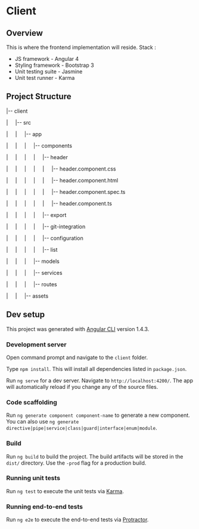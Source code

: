 # Client
## Overview
This is where the frontend implementation will reside. 
Stack :
 - JS framework - Angular 4 
 - Styling framework - Bootstrap 3
 - Unit testing suite - Jasmine
 - Unit test runner - Karma


## Project Structure


|-- client

|&nbsp;&nbsp;&nbsp;&nbsp;   |-- src

|&nbsp;&nbsp;&nbsp;&nbsp;	|&nbsp;&nbsp;&nbsp;&nbsp;	|-- app

|&nbsp;&nbsp;&nbsp;&nbsp;	|&nbsp;&nbsp;&nbsp;&nbsp;	|&nbsp;&nbsp;&nbsp;&nbsp;	|-- components

|&nbsp;&nbsp;&nbsp;&nbsp;	|&nbsp;&nbsp;&nbsp;&nbsp;	|&nbsp;&nbsp;&nbsp;&nbsp;	|&nbsp;&nbsp;&nbsp;&nbsp;	|-- header

|&nbsp;&nbsp;&nbsp;&nbsp;	|&nbsp;&nbsp;&nbsp;&nbsp;	|&nbsp;&nbsp;&nbsp;&nbsp;	|&nbsp;&nbsp;&nbsp;&nbsp;	|&nbsp;&nbsp;&nbsp;&nbsp;	|-- header.component.css

|&nbsp;&nbsp;&nbsp;&nbsp;	|&nbsp;&nbsp;&nbsp;&nbsp;	|&nbsp;&nbsp;&nbsp;&nbsp;	|&nbsp;&nbsp;&nbsp;&nbsp;	|&nbsp;&nbsp;&nbsp;&nbsp;	|-- header.component.html

|&nbsp;&nbsp;&nbsp;&nbsp;	|&nbsp;&nbsp;&nbsp;&nbsp;	|&nbsp;&nbsp;&nbsp;&nbsp;	|&nbsp;&nbsp;&nbsp;&nbsp;	|&nbsp;&nbsp;&nbsp;&nbsp;	|-- header.component.spec.ts

|&nbsp;&nbsp;&nbsp;&nbsp;	|&nbsp;&nbsp;&nbsp;&nbsp;	|&nbsp;&nbsp;&nbsp;&nbsp;	|&nbsp;&nbsp;&nbsp;&nbsp;	|&nbsp;&nbsp;&nbsp;&nbsp;	|-- header.component.ts

|&nbsp;&nbsp;&nbsp;&nbsp;	|&nbsp;&nbsp;&nbsp;&nbsp;	|&nbsp;&nbsp;&nbsp;&nbsp;	|&nbsp;&nbsp;&nbsp;&nbsp;	|-- export

|&nbsp;&nbsp;&nbsp;&nbsp;	|&nbsp;&nbsp;&nbsp;&nbsp;	|&nbsp;&nbsp;&nbsp;&nbsp;	|&nbsp;&nbsp;&nbsp;&nbsp;	|-- git-integration

|&nbsp;&nbsp;&nbsp;&nbsp;	|&nbsp;&nbsp;&nbsp;&nbsp;	|&nbsp;&nbsp;&nbsp;&nbsp;	|&nbsp;&nbsp;&nbsp;&nbsp;	|-- configuration

|&nbsp;&nbsp;&nbsp;&nbsp;	|&nbsp;&nbsp;&nbsp;&nbsp;	|&nbsp;&nbsp;&nbsp;&nbsp;	|&nbsp;&nbsp;&nbsp;&nbsp;	|-- list

|&nbsp;&nbsp;&nbsp;&nbsp;	|&nbsp;&nbsp;&nbsp;&nbsp;	|&nbsp;&nbsp;&nbsp;&nbsp;	|-- models

|&nbsp;&nbsp;&nbsp;&nbsp;	|&nbsp;&nbsp;&nbsp;&nbsp;	|&nbsp;&nbsp;&nbsp;&nbsp;	|-- services

|&nbsp;&nbsp;&nbsp;&nbsp;	|&nbsp;&nbsp;&nbsp;&nbsp;	|&nbsp;&nbsp;&nbsp;&nbsp;	|-- routes

|&nbsp;&nbsp;&nbsp;&nbsp;	|&nbsp;&nbsp;&nbsp;&nbsp;	|-- assets









## Dev setup

This project was generated with [Angular CLI](https://github.com/angular/angular-cli) version 1.4.3.

### Development server

Open command prompt and navigate to the `client` folder.

Type `npm install`. This will install all dependencies listed in `package.json`.

Run `ng serve` for a dev server. Navigate to `http://localhost:4200/`. The app will automatically reload if you change any of the source files.

### Code scaffolding

Run `ng generate component component-name` to generate a new component. You can also use `ng generate directive|pipe|service|class|guard|interface|enum|module`.

### Build

Run `ng build` to build the project. The build artifacts will be stored in the `dist/` directory. Use the `-prod` flag for a production build.

### Running unit tests

Run `ng test` to execute the unit tests via [Karma](https://karma-runner.github.io).

### Running end-to-end tests

Run `ng e2e` to execute the end-to-end tests via [Protractor](http://www.protractortest.org/).




